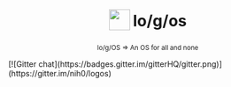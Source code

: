 <h1 align="center">
<sub>
<img  src="https://avatars2.githubusercontent.com/u/11442270?v=3&s=84"
      height="38"
      width="38">
</sub>
lo/g/os
</h1>
<p align="center">
<sup>
      lo/g/OS => An OS for all and none
</sup>
<br>
</p>
[![Gitter chat](https://badges.gitter.im/gitterHQ/gitter.png)](https://gitter.im/nih0/logos)



